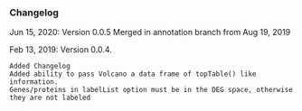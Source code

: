 ### Changelog

Jun 15, 2020: Version 0.0.5
	Merged in annotation branch from Aug 19, 2019

Feb 13, 2019: Version 0.0.4.

    Added Changelog
    Added ability to pass Volcano a data frame of topTable() like information.
    Genes/proteins in labelList option must be in the DEG space, otherwise they are not labeled

